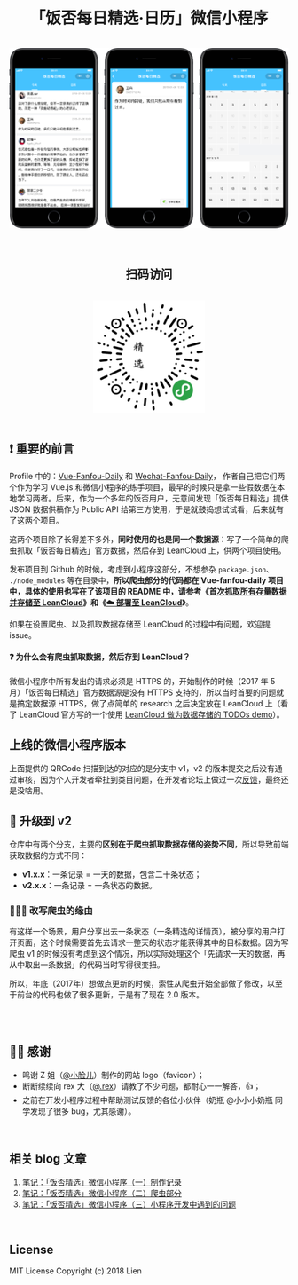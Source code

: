 <div align="center" markdown="1">
  <h1>「饭否每日精选·日历」微信小程序</h1>
  <br>
  <div align="center">
    <img src="https://github.com/movii/Wechat-Fanfou-Daily/raw/v1/screenshots/wechat_fanfou_daily_screenshot_v2.png">
    <br/><br/><br/>
    <h2>扫码访问</h2>
    <br/>
    <img src="https://github.com/movii/Wechat-Fanfou-Daily/raw/v1/screenshots/qrcode.jpg" width="40%">
   </div>
</div>
<br/>

## ❗️ 重要的前言
Profile 中的：[Vue-Fanfou-Daily](https://github.com/movii/Vue-Fanfou-Daily) 和 [Wechat-Fanfou-Daily](https://github.com/movii/Wechat-Fanfou-Daily)，
作者自己把它们两个作为学习 Vue.js 和微信小程序的练手项目，最早的时候只是拿一些假数据在本地学习两者。后来，作为一个多年的饭否用户，无意间发现「饭否每日精选」提供 JSON 数据供稿作为 Public API 给第三方使用，于是就鼓捣想试试看，后来就有了这两个项目。

这两个项目除了长得差不多外，**同时使用的也是同一个数据源**：写了一个简单的爬虫抓取「饭否每日精选」官方数据，然后存到 LeanCloud 上，供两个项目使用。

发布项目到 Github 的时候，考虑到小程序这部分，不想参杂 `package.json`、 `./node_modules` 等在目录中，**所以爬虫部分的代码都在 Vue-fanfou-daily 项目中，具体的使用也写在了该项目的 README 中，请参考《[首次抓取所有存量数据并存储至 LeanCloud](https://github.com/movii/Vue-Fanfou-Daily#%E9%A6%96%E6%AC%A1%E6%8A%93%E5%8F%96%E6%89%80%E6%9C%89%E5%AD%98%E9%87%8F%E6%95%B0%E6%8D%AE%E5%B9%B6%E5%AD%98%E5%82%A8%E8%87%B3-leancloud)》和《[☁️ 部署至 LeanCloud](https://github.com/movii/Vue-Fanfou-Daily#%EF%B8%8F-%E9%83%A8%E7%BD%B2%E8%87%B3-leancloud)》**。

如果在设置爬虫、以及抓取数据存储至 LeanCloud 的过程中有问题，欢迎提 issue。
<br/>

#### ❓ 为什么会有爬虫抓取数据，然后存到 LeanCloud？
微信小程序中所有发出的请求必须是 HTTPS 的，开始制作的时候（2017 年 5 月）「饭否每日精选」官方数据源是没有 HTTPS 支持的，所以当时首要的问题就是搞定数据源 HTTPS，做了点简单的 research 之后决定放在 LeanCloud 上（看了 LeanCloud 官方写的一个使用 [LeanCloud 做为数据存储的 TODOs demo](https://github.com/leancloud/leantodo-weapp)）。
<br/>

## 上线的微信小程序版本
上面提供的 QRCode 扫描到达的对应的是分支中 v1，v2 的版本提交之后没有通过审核，因为个人开发者牵扯到类目问题，在开发者论坛上做过一次[反馈](https://developers.weixin.qq.com/blogdetail?action=get_post_info&docid=df4c02809daf820931dad4ef8a11e7af&token=511912409&lang=zh_CN)，最终还是没啥用。
<br/>

##  🚀 升级到 v2
仓库中有两个分支，主要的**区别在于爬虫抓取数据存储的姿势不同**，所以导致前端获取数据的方式不同：

- **v1.x.x**：一条记录 = 一天的数据，包含二十条状态；
- **v2.x.x**：一条记录 = 一条状态的数据。

### 👨🏻‍💻️ 改写爬虫的缘由
有这样一个场景，用户分享出去一条状态（一条精选的详情页），被分享的用户打开页面，这个时候需要首先去请求一整天的状态才能获得其中的目标数据。因为写 爬虫 v1 的时候没有考虑到这个情况，所以实际处理这个「先请求一天的数据，再从中取出一条数据」的代码当时写得很变扭。

所以，年底（2017年）想做点更新的时候，索性从爬虫开始全部做了修改，以至于前台的代码也做了很多更新，于是有了现在 2.0 版本。

<br/>

<br/>

## 🙏🏻 感谢
- 鸣谢 Z 姐（[@小脸儿](https://github.com/zchan0)）制作的网站 logo（favicon）；
- 断断续续向 rex 大（[@.rex](https://fanfou.com/zhasm)）请教了不少问题，都耐心一一解答，👍；
- 之前在开发小程序过程中帮助测试反馈的各位小伙伴（奶瓶 @小小小奶瓶 同学发现了很多 bug，尤其感谢）。
<br/>

## 相关 blog 文章
1. [笔记：「饭否精选」微信小程序（一）制作记录](http://movii.github.io/blog/2017/06/01/没能上线的小程序-饭否精选日历/)
2. [笔记：「饭否精选」微信小程序（二）爬虫部分](http://movii.github.io/blog/2017/06/15/fanfou-daily-wechat-log-scrapy/)
3. [笔记：「饭否精选」微信小程序（三）小程序开发中遇到的问题](http://movii.github.io/blog/2017/07/15/fanfou-daily-wechat-min-program/)

<br/>

## License
MIT License
Copyright (c) 2018 Lien